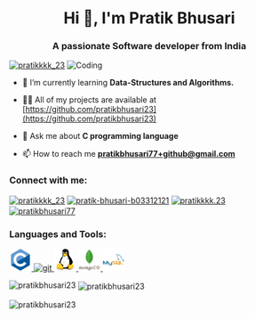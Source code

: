 <h1 align="center">Hi 👋, I'm Pratik Bhusari</h1>
<h3 align="center">A passionate Software developer from India</h3>

<img align="right" alt="Coding" width="400" src="https://cdn.dribbble.com/users/1162077/screenshots/3848914/programmer.gif">

<p align="left"> <a href="https://twitter.com/pratikkkk_23" target="blank"><img src="https://img.shields.io/twitter/follow/pratikkkk_23?logo=twitter&style=for-the-badge" alt="pratikkkk_23" /></a> </p>

- 🌱 I’m currently learning **Data-Structures and Algorithms.**

- 👨‍💻 All of my projects are available at [https://github.com/pratikbhusari23](https://github.com/pratikbhusari23)

- 💬 Ask me about **C programming language**

- 📫 How to reach me **pratikbhusari77+github@gmail.com**

<h3 align="left">Connect with me:</h3>
<p align="left">
<a href="https://twitter.com/pratikkkk_23" target="blank"><img align="center" src="https://raw.githubusercontent.com/rahuldkjain/github-profile-readme-generator/master/src/images/icons/Social/twitter.svg" alt="pratikkkk_23" height="30" width="40" /></a>
<a href="https://linkedin.com/in/pratik-bhusari-b03312121" target="blank"><img align="center" src="https://raw.githubusercontent.com/rahuldkjain/github-profile-readme-generator/master/src/images/icons/Social/linked-in-alt.svg" alt="pratik-bhusari-b03312121" height="30" width="40" /></a>
<a href="https://instagram.com/pratikkkk.23" target="blank"><img align="center" src="https://raw.githubusercontent.com/rahuldkjain/github-profile-readme-generator/master/src/images/icons/Social/instagram.svg" alt="pratikkkk.23" height="30" width="40" /></a>
<a href="https://www.hackerrank.com/pratikbhusari77" target="blank"><img align="center" src="https://raw.githubusercontent.com/rahuldkjain/github-profile-readme-generator/master/src/images/icons/Social/hackerrank.svg" alt="pratikbhusari77" height="30" width="40" /></a>
</p>

<h3 align="left">Languages and Tools:</h3>
<p align="left"> <a href="https://www.cprogramming.com/" target="_blank" rel="noreferrer"> <img src="https://raw.githubusercontent.com/devicons/devicon/master/icons/c/c-original.svg" alt="c" width="40" height="40"/> </a> <a href="https://git-scm.com/" target="_blank" rel="noreferrer"> <img src="https://www.vectorlogo.zone/logos/git-scm/git-scm-icon.svg" alt="git" width="40" height="40"/> </a> <a href="https://www.linux.org/" target="_blank" rel="noreferrer"> <img src="https://raw.githubusercontent.com/devicons/devicon/master/icons/linux/linux-original.svg" alt="linux" width="40" height="40"/> </a> <a href="https://www.mongodb.com/" target="_blank" rel="noreferrer"> <img src="https://raw.githubusercontent.com/devicons/devicon/master/icons/mongodb/mongodb-original-wordmark.svg" alt="mongodb" width="40" height="40"/> </a> <a href="https://www.mysql.com/" target="_blank" rel="noreferrer"> <img src="https://raw.githubusercontent.com/devicons/devicon/master/icons/mysql/mysql-original-wordmark.svg" alt="mysql" width="40" height="40"/> </a> </p>

<p><img align="left" src="https://github-readme-stats.vercel.app/api/top-langs?username=pratikbhusari23&show_icons=true&locale=en&layout=compact" alt="pratikbhusari23" /></p>

<p>&nbsp;<img align="center" src="https://github-readme-stats.vercel.app/api?username=pratikbhusari23&show_icons=true&locale=en" alt="pratikbhusari23" /></p>

<p><img align="center" src="https://github-readme-streak-stats.herokuapp.com/?user=pratikbhusari23&" alt="pratikbhusari23" /></p>

